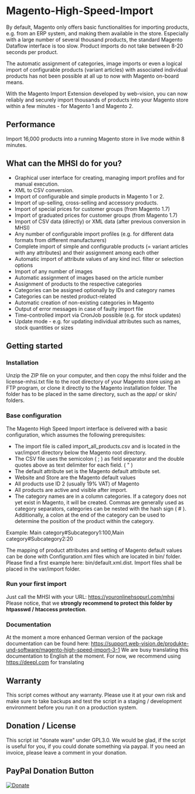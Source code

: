 Magento-High-Speed-Import
=========================

By default, Magento only offers basic functionalities for importing products, e.g. from an ERP system, and making them available in the store. Especially with a large number of several thousand products, the standard Magento Dataflow interface is too slow. Product imports do not take between 8-20 seconds per product.

The automatic assignment of categories, image imports or even a logical import of configurable products (variant articles) with associated individual products has not been possible at all up to now with Magento on-board means.

With the Magento Import Extension developed by web-vision, you can now reliably and securely import thousands of products into your Magento store within a few minutes - for Magento 1 and Magento 2.

## Performance
Import 16,000 products into a running Magento store in live mode within 8 minutes.

## What can the MHSI do for you?
-  Graphical user interface for creating, managing import profiles and for manual execution.
-  XML to CSV conversion.
-  Import of configurable and simple products in Magento 1 or 2.
-  Import of up-selling, cross-selling and accessory products.
-  Import of special prices for customer groups (from Magento 1.7)
-  Import of graduated prices for customer groups (from Magento 1.7)
-  Import of CSV data (directly) or XML data (after previous conversion in MHSI)
-  Any number of configurable import profiles (e.g. for different data formats from different manufacturers)
-  Complete import of simple and configurable products (= variant articles with any attributes) and their assignment among each other
-  Automatic import of attribute values of any kind incl. filter or selection options
-  Import of any number of images
-  Automatic assignment of images based on the article number
-  Assignment of products to the respective categories
-  Categories can be assigned optionally by IDs and category names
-  Categories can be nested product-related
-  Automatic creation of non-existing categories in Magento 
-  Output of error messages in case of faulty import file
-  Time-controlled import via CronJob possible (e.g. for stock updates)
-  Update mode - e.g. for updating individual attributes such as names, stock quantities or sizes

## Getting started
### Installation
Unzip the ZIP file on your computer, and then copy the mhsi folder and the license-mhsi.txt file to the root directory of your Magento store using an FTP program, or clone it directly to the Magento installation folder. The folder has to be placed in the same directory, such as the app/ or skin/ folders.

### Base configuration
The Magento High Speed Import interface is delivered with a basic configuration, which assumes the following prerequisites:

-  The import file is called import_all_products.csv and is located in the var/import directory below the Magento root directory.
-  The CSV file uses the semicolon ( ; ) as field separator and the double quotes above as text delimiter for each field. ( " )
-  The default attribute set is the Magento default attribute set.
-  Website and Store are the Magento default values
-  All products use ID 2 (usually 19% VAT) of Magento
-  All products are active and visible after import.
-  The category names are in a column categories. If a category does not yet exist in Magento, it will be created. Commas are generally used as category separators, categories can be nested with the hash sign ( # ). Additionally, a colon at the end of the category can be used to determine the position of the product within the category.

Example: Main category#Subcategory1:100,Main category#Subcategory2:20

The mapping of product attributes and setting of Magento default values can be done with Configuration.xml files which are located in bin/ folder. Please find a first example here: bin/default.xml.dist. Import files shall be placed in the var/import folder. 

### Run your first import 
Just call the MHSI with your URL: https://youronlinehsopurl.com/mhsi
Please notice, that we **strongly recommend to protect this folder by htpasswd / htaccess protection**. 

### Documentation
At the moment a more enhanced German version of the package documentation can be found here: 
https://support.web-vision.de/produkte-und-software/magento-high-speed-import-3-1
We are busy translating this documentation to English at the moment. For now, we recommend using https://deepl.com for translating

## Warranty
This script comes without any warranty. Please use it at your own risk and make sure to take backups and test the script in a staging / development environment before you run it on a production system.

## Donation / License
This script ist "donate ware" under GPL3.0. We would be glad, if the script is useful for you, if you could donate something via paypal. If you need an invoice, please leave a comment in your donation.

## PayPal Donation Button

[![Donate](https://www.paypalobjects.com/en_US/i/btn/btn_donate_SM.gif)](https://www.paypal.com/cgi-bin/webscr?cmd=_s-xclick&hosted_button_id=HDGBRLCFRTVPA)
